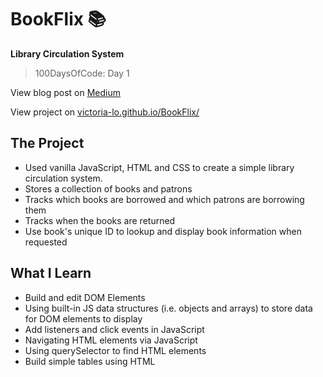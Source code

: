 # BookFlix :books:
**Library Circulation System**
> 100DaysOfCode: Day 1

View blog post on [Medium](https://medium.com/@victoria2666/100-days-of-code-day-1-of-100-f31ba371a7b9)

View project on [victoria-lo.github.io/BookFlix/](https://victoria-lo.github.io/BookFlix/)

## The Project
- Used vanilla JavaScript, HTML and CSS to create a simple library circulation system.
- Stores a collection of books and patrons
- Tracks which books are borrowed and which patrons are borrowing them
- Tracks when the books are returned
- Use book's unique ID to lookup and display book information when requested

## What I Learn
- Build and edit DOM Elements
- Using built-in JS data structures (i.e. objects and arrays) to store data for DOM elements to display
- Add listeners and click events in JavaScript
- Navigating HTML elements via JavaScript
- Using querySelector to find HTML elements
- Build simple tables using HTML

